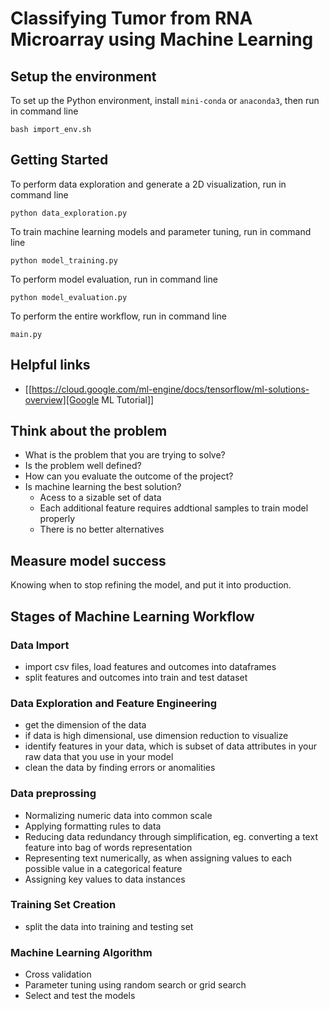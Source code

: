 # Classifying Tumor from RNA Microarray using Machine Learning
## Setup the environment
To set up the Python environment, install `mini-conda`  or `anaconda3`, then run in command line
```
bash import_env.sh
```

## Getting Started 
To perform data exploration and generate a 2D visualization, run in command line
```
python data_exploration.py
```
To train machine learning models and parameter tuning, run in command line
```
python model_training.py
``` 
To perform model evaluation, run in command line
```
python model_evaluation.py
``` 

To perform the entire workflow, run in command line
```
main.py
``` 

## Helpful links 
- [[https://cloud.google.com/ml-engine/docs/tensorflow/ml-solutions-overview][Google ML Tutorial]]
## Think about the problem 
- What is the problem that you are trying to solve?
- Is the problem well defined?
- How can you evaluate the outcome of the project? 
- Is machine learning the best solution? 
  - Acess to a sizable set of data
  - Each additional feature requires addtional samples to train model properly  
  - There is no better alternatives

## Measure model success
Knowing when to stop refining the model, and put it into production. 


## Stages of Machine Learning Workflow
### Data Import 
- import csv files, load features and outcomes into dataframes 
- split features and outcomes into train and test dataset
  
### Data Exploration and Feature Engineering
- get the dimension of the data
- if data is high dimensional, use dimension reduction to visualize
- identify features in your data, which is subset of data attributes in your raw data that you use in your model
- clean the data by finding errors or anomalities 

### Data preprossing
- Normalizing numeric data into common scale
- Applying formatting rules to data
- Reducing data redundancy through simplification, eg. converting a text feature into bag of words representation
- Representing text numerically, as when assigning values to each possible value in a categorical feature
- Assigning key values to data instances

### Training Set Creation
- split the data into training and testing set  

### Machine Learning Algorithm
- Cross validation
- Parameter tuning using random search or grid search
- Select and test the models 

